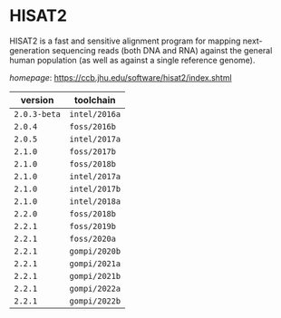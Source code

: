 # HISAT2

HISAT2 is a fast and sensitive alignment program for mapping next-generation sequencing reads  (both DNA and RNA) against the general human population (as well as against a single reference genome).

*homepage*: <https://ccb.jhu.edu/software/hisat2/index.shtml>

version | toolchain
--------|----------
``2.0.3-beta`` | ``intel/2016a``
``2.0.4`` | ``foss/2016b``
``2.0.5`` | ``intel/2017a``
``2.1.0`` | ``foss/2017b``
``2.1.0`` | ``foss/2018b``
``2.1.0`` | ``intel/2017a``
``2.1.0`` | ``intel/2017b``
``2.1.0`` | ``intel/2018a``
``2.2.0`` | ``foss/2018b``
``2.2.1`` | ``foss/2019b``
``2.2.1`` | ``foss/2020a``
``2.2.1`` | ``gompi/2020b``
``2.2.1`` | ``gompi/2021a``
``2.2.1`` | ``gompi/2021b``
``2.2.1`` | ``gompi/2022a``
``2.2.1`` | ``gompi/2022b``
